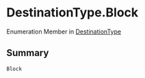 # DestinationType.Block

Enumeration Member in [DestinationType](/docs/api/csharp/yarn.compiler.basicblock.destination.destinationtype.md)

## Summary



```csharp
Block
```

